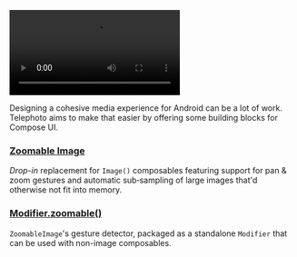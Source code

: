 <style>
/* A table of contents isn't useful on this page. */
.md-nav .md-nav--secondary {
  display: none !important;
}
/* Hide the redundant 'Overview' header on this page. FWIW "display: none" causes a conflict with the theme's header. */
h1 {
  font-size: 0px !important;
}
</style>

![type:video](assets/demo_small.mp4)

Designing a cohesive media experience for Android can be a lot of work. Telephoto aims to make that easier by offering some building blocks for Compose UI.

### [Zoomable Image](zoomableimage/index.md)
_Drop-in_ replacement for `Image()` composables featuring support for pan & zoom gestures and automatic sub&#8209;sampling of large images that'd otherwise not fit into memory.

### [Modifier.zoomable()](zoomable/index.md)
`ZoomableImage`'s gesture detector, packaged as a standalone `Modifier` that can be used with non-image composables.
